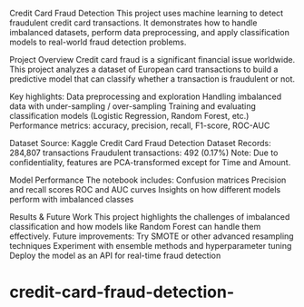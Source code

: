 Credit Card Fraud Detection
This project uses machine learning to detect fraudulent credit card transactions. It demonstrates how to handle imbalanced datasets, perform data preprocessing, and apply classification models to real-world fraud detection problems.

Project Overview
Credit card fraud is a significant financial issue worldwide. This project analyzes a dataset of European card transactions to build a predictive model that can classify whether a transaction is fraudulent or not.

Key highlights:
Data preprocessing and exploration
Handling imbalanced data with under-sampling / over-sampling
Training and evaluating classification models (Logistic Regression, Random Forest, etc.)
Performance metrics: accuracy, precision, recall, F1-score, ROC-AUC

Dataset
Source: Kaggle Credit Card Fraud Detection Dataset
Records: 284,807 transactions
Fraudulent transactions: 492 (0.17%)
Note: Due to confidentiality, features are PCA-transformed except for Time and Amount.

Model Performance
The notebook includes:
Confusion matrices
Precision and recall scores
ROC and AUC curves
Insights on how different models perform with imbalanced classes


Results & Future Work
This project highlights the challenges of imbalanced classification and how models like Random Forest can handle them effectively.
Future improvements:
Try SMOTE or other advanced resampling techniques
Experiment with ensemble methods and hyperparameter tuning
Deploy the model as an API for real-time fraud detection

# credit-card-fraud-detection-
